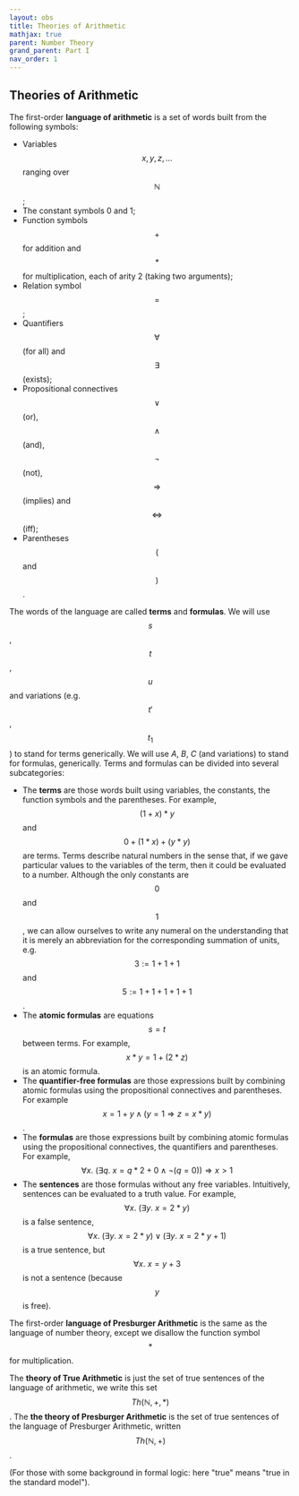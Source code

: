 ```yaml
---
layout: obs
title: Theories of Arithmetic
mathjax: true
parent: Number Theory
grand_parent: Part I
nav_order: 1
---
```


## Theories of Arithmetic

The first-order __language of arithmetic__ is a set of words built from the following symbols:
  
  * Variables $$x,\,y,\,z,\,\ldots$$ ranging over $$\mathbb{N}$$;
  * The constant symbols $0$ and $1$;
  * Function symbols $$+$$ for addition and $$*$$ for multiplication, each of arity 2 (taking two arguments);
  * Relation symbol $$=$$;
  * Quantifiers $$\forall$$ (for all) and $$\exists$$ (exists);
  * Propositional connectives $$\vee$$ (or), $$\wedge$$ (and), $$\neg$$ (not), $$\Rightarrow$$ (implies) and $$\Leftrightarrow$$ (iff);
  * Parentheses $$($$ and $$)$$.

The words of the language are called __terms__ and __formulas__.  We will use $$s$$, $$t$$, $$u$$ and variations (e.g. $$t'$$, $$t_1$$) to stand for  terms generically.  We will use $A$, $B$, $C$ (and variations) to stand for formulas, generically.  Terms and formulas can be divided into several subcategories:

  * The __terms__ are those words built using variables, the constants, the function symbols and the parentheses.  For example, $$(1 + x) * y$$ and $$0 + (1 * x) + (y * y)$$ are terms.  Terms describe natural numbers in the sense that, if we gave particular values to the variables of the term, then it could be evaluated to a number.  Although the only constants are $$0$$ and $$1$$, we can allow ourselves to write any numeral on the understanding that it is merely an abbreviation for the corresponding summation of units, e.g. $$3 := 1 + 1 + 1$$ and $$5 := 1 + 1 + 1 + 1 + 1$$.
  * The __atomic formulas__ are equations $$s = t$$ between terms.  For example, $$x * y = 1 + (2 * z)$$ is an atomic formula.
  * The __quantifier-free formulas__ are those expressions built by combining atomic formulas using the propositional connectives and parentheses.  For example $$x = 1 + y \wedge (y = 1 \Rightarrow z = x * y)$$.
  * The __formulas__ are those expressions built by combining atomic formulas using the propositional connectives, the quantifiers and parentheses.  For example, 
  $$
    \forall x.\ (\exists q.\ x = q * 2 + 0 \wedge \neg (q = 0)) \Rightarrow  x > 1
  $$
  * The __sentences__ are those formulas without any free variables.  Intuitively, sentences can be evaluated to a truth value.  For example, $$ \forall x.\ (\exists y.\ x = 2 * y)$$ is a false sentence, $$\forall x.\ (\exists y.\ x = 2 * y) \vee (\exists y.\ x = 2 * y + 1)$$ is a true sentence, but $$\forall x.\ x = y + 3$$ is not a sentence (because $$y$$ is free).

The first-order __language of Presburger Arithmetic__ is the same as the language of number theory, except we disallow the function symbol $$*$$ for multiplication.

The __theory of True Arithmetic__ is just the set of true sentences of the language of arithmetic, we write this set $$Th(\mathbb{N},+,*)$$.  The __the theory of Presburger Arithmetic__ is the set of true sentences of the language of Presburger Arithmetic, written $$Th(\mathbb{N},+)$$.  

(For those with some background in formal logic: here "true" means "true in the standard model").
